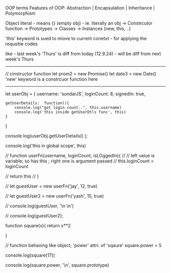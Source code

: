 
OOP terms
Features of OOP:
Abstraction | Encapsulation | Inheritance | Polymorphism

Object literal - means {} (empty obj) - ie. literally an obj
-> Constrcutor function
-> Prototypes
-> Classes
-> Instances (new, this, ..)

'this' keyword is sued to miove to current conetxt - for applying the requsitie codes

like - last week's 'Thurs' is diff from today (12.9.24) - will be diff from next week's Thurs

--------------


// cinstructor function
let prom2 = new Promise()
let date3 = new Date()
'new' keyword is a constrcuor function here

---------

let userObj = {
    username: 'sundarJS',
    loginCount: 8,
    signedIn: true,

    getUserDetails:  function(){
        console.log("got login count..", this.username)
        console.log('this inside getUserDtls func', this)
    }
}

console.log(userObj.getUserDetails() );

console.log('this in global scope', this)



// function userFn(username, loginCount, isLOggedIn){
//     // left value is variable; so has this ;  right one is argument passed
//     this.loginCount = loginCount

//     return this
// }

// let guestUser = new userFn('jay', 12, true)

// let guestUser2 = new userFn('yash', 15, true)

// console.log(guestUser, '\n \n')

// console.log(guestUser2);


function square(x){
    return x**2

}

// function behaving like object; 'power' attri. of 'sqaure' 
square.power = 5

console.log(square(17))

console.log(square.power, '\n', square.prototype)